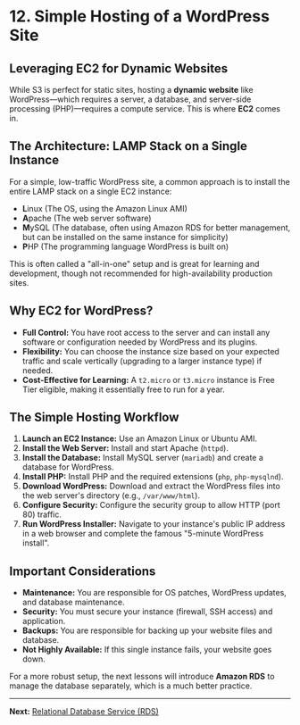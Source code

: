 # 12. Simple Hosting of a WordPress Site

## Leveraging EC2 for Dynamic Websites

While S3 is perfect for static sites, hosting a **dynamic website** like WordPress—which requires a server, a database, and server-side processing (PHP)—requires a compute service. This is where **EC2** comes in.

## The Architecture: LAMP Stack on a Single Instance

For a simple, low-traffic WordPress site, a common approach is to install the entire LAMP stack on a single EC2 instance:

*   **L**inux (The OS, using the Amazon Linux AMI)
*   **A**pache (The web server software)
*   **M**ySQL (The database, often using Amazon RDS for better management, but can be installed on the same instance for simplicity)
*   **P**HP (The programming language WordPress is built on)

This is often called a "all-in-one" setup and is great for learning and development, though not recommended for high-availability production sites.

## Why EC2 for WordPress?

-   **Full Control:** You have root access to the server and can install any software or configuration needed by WordPress and its plugins.
-   **Flexibility:** You can choose the instance size based on your expected traffic and scale vertically (upgrading to a larger instance type) if needed.
-   **Cost-Effective for Learning:** A `t2.micro` or `t3.micro` instance is Free Tier eligible, making it essentially free to run for a year.

## The Simple Hosting Workflow

1.  **Launch an EC2 Instance:** Use an Amazon Linux or Ubuntu AMI.
2.  **Install the Web Server:** Install and start Apache (`httpd`).
3.  **Install the Database:** Install MySQL server (`mariadb`) and create a database for WordPress.
4.  **Install PHP:** Install PHP and the required extensions (`php`, `php-mysqlnd`).
5.  **Download WordPress:** Download and extract the WordPress files into the web server's directory (e.g., `/var/www/html`).
6.  **Configure Security:** Configure the security group to allow HTTP (port 80) traffic.
7.  **Run WordPress Installer:** Navigate to your instance's public IP address in a web browser and complete the famous "5-minute WordPress install".

## Important Considerations

*   **Maintenance:** You are responsible for OS patches, WordPress updates, and database maintenance.
*   **Security:** You must secure your instance (firewall, SSH access) and application.
*   **Backups:** You are responsible for backing up your website files and database.
*   **Not Highly Available:** If this single instance fails, your website goes down.

For a more robust setup, the next lessons will introduce **Amazon RDS** to manage the database separately, which is a much better practice.

---

**Next:** [Relational Database Service (RDS)](./02-relational-database-service-rds.md)

